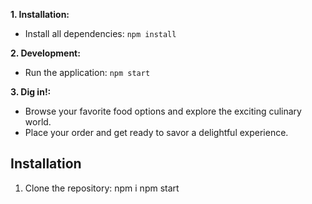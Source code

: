 **1. Installation:**

* Install all dependencies: `npm install`

**2. Development:**

* Run the application: `npm start`

**3. Dig in!:**

* Browse your favorite food options and explore the exciting culinary world.
* Place your order and get ready to savor a delightful experience.

## Installation

1. Clone the repository:
   npm i
   npm start
